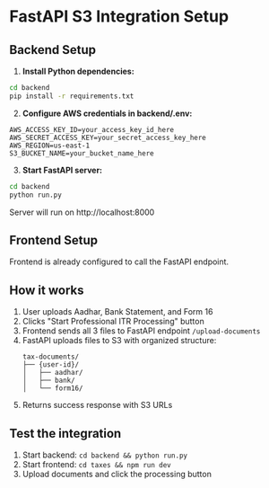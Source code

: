 # FastAPI S3 Integration Setup

## Backend Setup

1. **Install Python dependencies:**
```bash
cd backend
pip install -r requirements.txt
```

2. **Configure AWS credentials in backend/.env:**
```env
AWS_ACCESS_KEY_ID=your_access_key_id_here
AWS_SECRET_ACCESS_KEY=your_secret_access_key_here
AWS_REGION=us-east-1
S3_BUCKET_NAME=your_bucket_name_here
```

3. **Start FastAPI server:**
```bash
cd backend
python run.py
```
Server will run on http://localhost:8000

## Frontend Setup

Frontend is already configured to call the FastAPI endpoint.

## How it works

1. User uploads Aadhar, Bank Statement, and Form 16
2. Clicks "Start Professional ITR Processing" button
3. Frontend sends all 3 files to FastAPI endpoint `/upload-documents`
4. FastAPI uploads files to S3 with organized structure:
   ```
   tax-documents/
   ├── {user-id}/
   │   ├── aadhar/
   │   ├── bank/
   │   └── form16/
   ```
5. Returns success response with S3 URLs

## Test the integration

1. Start backend: `cd backend && python run.py`
2. Start frontend: `cd taxes && npm run dev`
3. Upload documents and click the processing button
